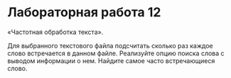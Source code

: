 # Лабораторная работа 12
«Частотная обработка текста». 

Для выбранного текстового файла подсчитать
сколько раз каждое слово встречается в данном файле. Реализуйте опцию поиска
слова с выводом информации о нем. Найдите самое часто встречающиеся слово.

